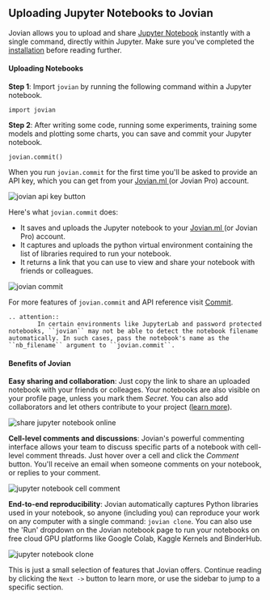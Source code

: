 ## Uploading Jupyter Notebooks to Jovian

Jovian allows you to upload and share <a href="https://jupyter.org/" target=_blank> Jupyter Notebook</a> instantly with a single command, directly within Jupyter. Make sure you've completed the [installation](01-install.md) before reading further.

#### Uploading Notebooks

**Step 1**: Import `jovian` by running the following command within a Jupyter notebook.

```
import jovian
```

**Step 2**: After writing some code, running some experiments, training some models and plotting some charts, you can save and commit your Jupyter notebook.

```
jovian.commit()
```

When you run `jovian.commit` for the first time you'll be asked to provide an API key, which you can get from your <a href="https://jovian.ml?utm_source=docs" target=_blank> Jovian.ml </a> (or Jovian Pro) account.

<img src="https://i.imgur.com/taLLUVd.png" class="screenshot" alt="jovian api key button" >

Here's what `jovian.commit` does:

- It saves and uploads the Jupyter notebook to your <a href="https://jovian.ml?utm_source=docs" target=_blank> Jovian.ml </a> (or Jovian Pro) account.
- It captures and uploads the python virtual environment containing the list of libraries required to run your notebook.
- It returns a link that you can use to view and share your notebook with friends or colleagues.

<img src="https://i.imgur.com/1cFeiC7.gif" class="screenshot" alt="jovian commit" >

For more features of `jovian.commit` and API reference visit [Commit](../api-reference/commit.md).

```eval_rst
.. attention::
        In certain environments like JupyterLab and password protected notebooks, ``jovian`` may not be able to detect the notebook filename automatically. In such cases, pass the notebook's name as the ``nb_filename`` argument to ``jovian.commit``.
```

#### Benefits of Jovian

**Easy sharing and collaboration**: Just copy the link to share an uploaded notebook with your friends or colleages. Your notebooks are also visible on your profile page, unless you mark them _Secret_. You can also add collaborators and let others contribute to your project ([learn more](08-collaborate.md)).

<img src="https://i.imgur.com/D6JU35G.gif" class="screenshot" alt="share jupyter notebook online" >

**Cell-level comments and discussions**: Jovian's powerful commenting interface allows your team to discuss specific parts of a notebook with cell-level comment threads. Just hover over a cell and click the _Comment_ button. You'll receive an email when someone comments on your notebook, or replies to your comment.

<img src="https://i.imgur.com/15vj2qv.png" class="screenshot" alt="jupyter notebook cell comment" >

**End-to-end reproducibility**:
Jovian automatically captures Python libraries used in your notebook, so anyone (including you) can reproduce your work on any computer with a single command: `jovian clone`. You can also use the 'Run' dropdown on the Jovian notebook page to run your notebooks on free cloud GPU platforms like Google Colab, Kaggle Kernels and BinderHub.

<img src="https://i.imgur.com/kGPlFCp.png" class="screenshot" alt="jupyter notebook clone" >

This is just a small selection of features that Jovian offers. Continue reading by clicking the `Next ->` button to learn more, or use the sidebar to jump to a specific section.
